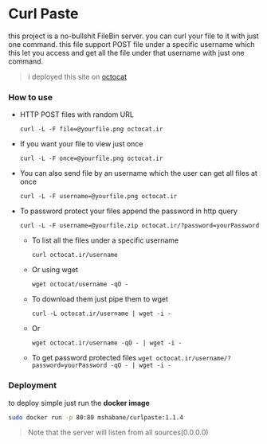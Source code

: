 # Curl Paste

this project is a no-bullshit FileBin server.
you can curl your file to it with just one command.
this file support POST file under a specific username which this let you
access and get all the file under that username with just one command.

> i deployed this site on [octocat](https://octocat.ir/)

### How to use

- HTTP POST files with random URL

    `curl -L -F file=@yourfile.png octocat.ir`

- If you want your file to view just once

    `curl -L -F once=@yourfile.png octocat.ir`

- You can also send file by an username which the user can get all files at once

    `curl -L -F username=@yourfile.png octocat.ir`

- To password protect your files append the password in http query

    `curl -L -F username=@yourfile.zip octocat.ir/?password=yourPassword`

    - To list all the files under a specific username
    
        `curl octocat.ir/username`
        
    - Or using wget
    
        `wget octocat/username -qO -`
        
    - To download them just pipe them to wget
    
        `curl -L octocat.ir/username | wget -i -`
        
    - Or
    
        `wget octocat.ir/username -qO - | wget -i -`

    - To get password protected files
        `wget octocat.ir/username/?password=yourPassword -qO - | wget -i -`

### Deployment

to deploy simple just run the **docker image**

```bash
sudo docker run -p 80:80 mshabane/curlpaste:1.1.4
```


> Note that the server will listen from all sources(0.0.0.0)
